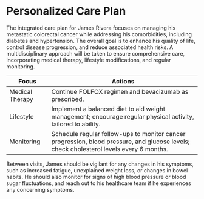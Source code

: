 # Personalized Care Plan

The integrated care plan for James Rivera focuses on managing his metastatic colorectal cancer while addressing his comorbidities, including diabetes and hypertension. The overall goal is to enhance his quality of life, control disease progression, and reduce associated health risks. A multidisciplinary approach will be taken to ensure comprehensive care, incorporating medical therapy, lifestyle modifications, and regular monitoring.

| Focus               | Actions                                                       |
|---------------------|--------------------------------------------------------------|
| Medical Therapy     | Continue FOLFOX regimen and bevacizumab as prescribed.      |
| Lifestyle           | Implement a balanced diet to aid weight management; encourage regular physical activity, tailored to ability. |
| Monitoring          | Schedule regular follow-ups to monitor cancer progression, blood pressure, and glucose levels; check cholesterol levels every 6 months. |

Between visits, James should be vigilant for any changes in his symptoms, such as increased fatigue, unexplained weight loss, or changes in bowel habits. He should also monitor for signs of high blood pressure or blood sugar fluctuations, and reach out to his healthcare team if he experiences any concerning symptoms.
